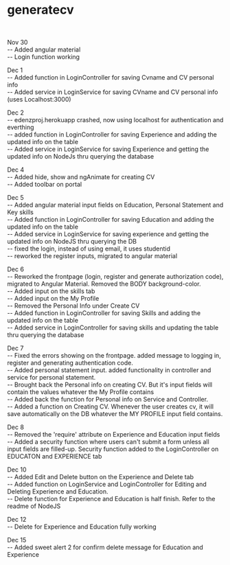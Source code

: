 # generatecv
<br>


Nov 30 <br>
-- Added angular material <br>
-- Login function working <br>

Dec 1 <br>
-- Added function in LoginController for saving Cvname and CV personal info <br>
-- Added service in LoginService for saving CVname and CV personal info (uses Localhost:3000) <br>

Dec 2 <br>
-- edenzproj.herokuapp crashed, now using localhost for authentication and everthing <br>
-- added function in LoginController for saving Experience and adding the updated info on the table <br>
-- Added service in LoginService for saving Experience and getting the updated info on NodeJs thru querying the database <br>


Dec 4 <br>
-- Added hide, show and ngAnimate for creating CV <br>
-- Added toolbar on portal <br>

Dec 5 <br>
-- Added angular material input fields on Education, Personal Statement and Key skills <br>
-- Added function in LoginController for saving Education and adding the updated info on the table <br>
-- Added service in LoginService for saving experience and getting the updated info on NodeJS thru querying the DB <br>
-- fixed the login, instead of using email, it uses studentid <br>
-- reworked the register inputs, migrated to angular material <br>

Dec 6 <br>
-- Reworked the frontpage (login, register and generate authorization code), migrated to Angular Material. Removed the BODY background-color. <br>
-- Added input on the skills tab <br>
-- Added input on the My Profile <br>
-- Removed the Personal Info under Create CV <br>
-- Added function in LoginController for saving Skills and adding the updated info on the table <br>
-- Added service in LoginController for saving skills and updating the table thru querying the database <br>

Dec 7 <br>
-- Fixed the errors showing on the frontpage. added message to logging in, register and generating authentication code. <br>
-- Added personal statement input. added functionality in controller and service for personal statement. <br>
-- Brought back the Personal info on creating CV. But it's input fields will contain the values whatever the My Profile contains <br>
-- Added back the function for Personal info on Service and Controller. <br>
-- Added a function on Creating CV. Whenever the user creates cv, it will save automatically on the DB whatever the MY PROFILE input field contains. <br>

Dec 8 <br>
-- Removed the 'require' attribute on Experience and Education input fields <br>
-- Added a security function where users can't submit a form unless all input fields are filled-up. Security function added to the LoginController on EDUCATON and EXPERIENCE tab <br>

Dec 10 <br>
-- Added Edit and Delete button on the Experience and Delete tab <br>
-- Added function on LoginService and LoginController for Editing and Deleting Experience and Education. <br>
-- Delete function for Experience and Education is half finish. Refer to the readme of NodeJS <br>

Dec 12 <br>
-- Delete for Experience and Education fully working <br>

Dec 15 <br>
-- Added sweet alert 2 for confirm delete message for Education and Experience <br>